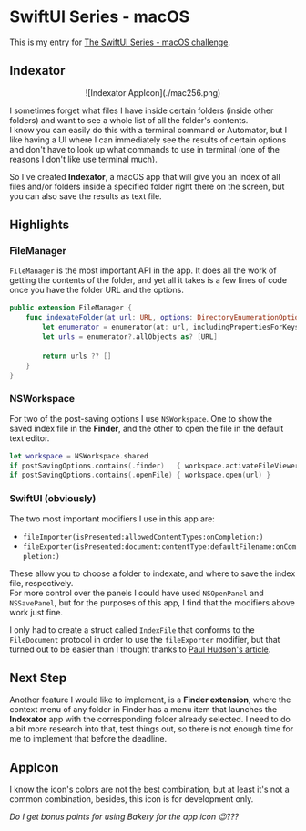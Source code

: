 # SwiftUI Series - macOS

This is my entry for [The SwiftUI Series - macOS challenge](https://www.swiftuiseries.com/macos). 


## Indexator

<p align="center">![Indexator AppIcon](./mac256.png)</p>

I sometimes forget what files I have inside certain folders (inside other folders) and want to see a whole list of all the folder's contents.  
I know you can easily do this with a terminal command or Automator, but I like having a UI where I can immediately see the results of certain options and don't have to look up what commands to use in terminal (one of the reasons I don't like use terminal much).
  
So I've created **Indexator**, a macOS app that will give you an index of all files and/or folders inside a specified folder right there on the screen, but you can also save the results as text file.

## Highlights
### FileManager
`FileManager` is the most important API in the app. It does all the work of getting the contents of the folder, and yet all it takes is a few lines of code once you have the folder URL and the options.
``` swift
public extension FileManager {
    func indexateFolder(at url: URL, options: DirectoryEnumerationOptions) -> [URL] {
        let enumerator = enumerator(at: url, includingPropertiesForKeys: nil, options: options)
        let urls = enumerator?.allObjects as? [URL]
        
        return urls ?? []
    }
}
```

### NSWorkspace
For two of the post-saving options I use `NSWorkspace`. One to show the saved index file in the **Finder**, and the other to open the file in the default text editor.
``` swift
let workspace = NSWorkspace.shared
if postSavingOptions.contains(.finder)   { workspace.activateFileViewerSelecting([url]) }
if postSavingOptions.contains(.openFile) { workspace.open(url) }
```

### SwiftUI (obviously)
The two most important modifiers I use in this app are:  

- `fileImporter(isPresented:allowedContentTypes:onCompletion:)`
- `fileExporter(isPresented:document:contentType:defaultFilename:onCompletion:)`

These allow you to choose a folder to indexate, and where to save the index file, respectively.  
For more control over the panels I could have used `NSOpenPanel` and `NSSavePanel`, but for the purposes of this app, I find that the modifiers above work just fine.  

I only had to create a struct called `IndexFile` that conforms to the `FileDocument` protocol in order to use the `fileExporter` modifier, but that turned out to be easier than I thought thanks to [Paul Hudson's article](https://www.hackingwithswift.com/quick-start/swiftui/how-to-export-files-using-fileexporter).

## Next Step
Another feature I would like to implement, is a **Finder extension**, where the context menu of any folder in Finder has a menu item that launches the **Indexator** app with the corresponding folder already selected. I need to do a bit more research into that, test things out, so there is not enough time for me to implement that before the deadline.

## AppIcon
I know the icon's colors are not the best combination, but at least it's not a common combination, besides, this icon is for development only.  

*Do I get bonus points for using Bakery for the app icon 😉???*